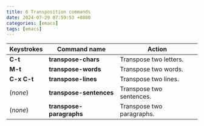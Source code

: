 ```yaml
---  
title: 6 Transposition commands  
date: 2024-07-29 07:59:53 +0800  
categories: [emacs]  
tags: [emacs]  
--- 
```

| **Keystrokes** | **Command name**         | **Action**                |
| -------------- | ------------------------ | ------------------------- |
| **C-t**        | **transpose-chars**      | Transpose two letters.    |
| **M-t**        | **transpose-words**      | Transpose two words.      |
| **C-x C-t**    | **transpose-lines**      | Transpose two lines.      |
| (*none*)       | **transpose-sentences**  | Transpose two sentences.  |
| (*none*)       | **transpose-paragraphs** | Transpose two paragraphs. |
